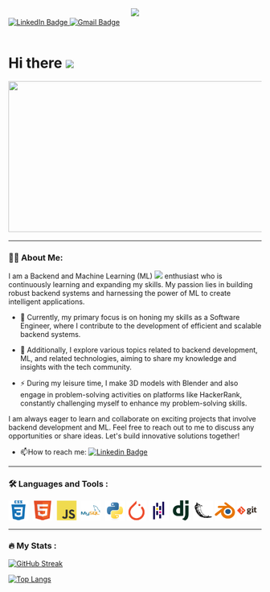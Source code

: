 <div id="header" align="center">
  <img src="https://media.giphy.com/media/M9gbBd9nbDrOTu1Mqx/giphy.gif" width="100"/>
</div>

<div id="badges">
  <a href="https://www.linkedin.com/in/andy-ansong-b661b8232">
    <img src="https://img.shields.io/badge/LinkedIn-blue?style=for-the-badge&logo=linkedin&logoColor=white" alt="LinkedIn Badge"/>
  </a>
  <a href="mailto:ansongandy04@gmail.com">
    <img src="https://img.shields.io/badge/Gmail-Email%20Me-red?logo=gmail" alt="Gmail Badge"/>
  </a>
</div>

<img src="https://komarev.com/ghpvc/?username=AndyGrld&style=flat-square&color=blue" alt=""/>
<h1>
  Hi there
  <img src="https://media.giphy.com/media/hvRJCLFzcasrR4ia7z/giphy.gif" width="30px"/>
</h1>

<div align="center">
  <img src="https://media.giphy.com/media/dWesBcTLavkZuG35MI/giphy.gif" width="600" height="300"/>
</div>

---

### :man_technologist: About Me:

I am a Backend and Machine Learning (ML) <img src="https://media.giphy.com/media/WUlplcMpOCEmTGBtBW/giphy.gif" width="30"> enthusiast who is continuously learning and expanding my skills. My passion lies in building robust backend systems and harnessing the power of ML to create intelligent applications.

- :telescope: Currently, my primary focus is on honing my skills as a Software Engineer, where I contribute to the development of efficient and scalable backend systems.

- :seedling: Additionally, I explore various topics related to backend development, ML, and related technologies, aiming to share my knowledge and insights with the tech community.

- :zap: During my leisure time, I make 3D models with Blender and also engage in problem-solving activities on platforms like HackerRank, constantly challenging myself to enhance my problem-solving skills.

I am always eager to learn and collaborate on exciting projects that involve backend development and ML. Feel free to reach out to me to discuss any opportunities or share ideas. Let's build innovative solutions together!

- :mailbox:How to reach me: [![Linkedin Badge](https://img.shields.io/badge/-kakbar-blue?style=flat&logo=Linkedin&logoColor=white)](https://www.linkedin.com/in/andy-ansong-b661b8232)

---

### :hammer_and_wrench: Languages and Tools :

<div>
  <img src="https://github.com/devicons/devicon/blob/master/icons/css3/css3-plain-wordmark.svg"  title="CSS3" alt="CSS" width="40" height="40"/>&nbsp;
  <img src="https://github.com/devicons/devicon/blob/master/icons/html5/html5-original.svg" title="HTML5" alt="HTML" width="40" height="40"/>&nbsp;
  <img src="https://github.com/devicons/devicon/blob/master/icons/javascript/javascript-original.svg" title="JavaScript" alt="JavaScript" width="40" height="40"/>&nbsp;
  <img src="https://github.com/devicons/devicon/blob/master/icons/mysql/mysql-original-wordmark.svg" title="MySQL"  alt="MySQL" width="40" height="40"/>&nbsp;
  <img src="https://github.com/devicons/devicon/blob/master/icons/python/python-original.svg" title="Python" **alt="Python" width="40" height="40"/>
  <img src="https://github.com/devicons/devicon/blob/master/icons/pytorch/pytorch-original.svg" title="Pytorch" **alt="Pytorch" width="40" height="40"/>
  <img src="https://github.com/devicons/devicon/blob/master/icons/pandas/pandas-original.svg" title="Pandas" **alt="Pandas" width="40" height="40"/>
  <img src="https://github.com/devicons/devicon/blob/master/icons/django/django-plain.svg" title="Django" **alt="Django" width="40" height="40"/>
  <img src="https://github.com/devicons/devicon/blob/master/icons/flask/flask-original.svg" title="Flask" **alt="Flask" width="40" height="40"/>
  <img src="https://github.com/devicons/devicon/blob/master/icons/blender/blender-original.svg" title="Blender" **alt="Blender" width="40" height="40"/>
  <img src="https://github.com/devicons/devicon/blob/master/icons/git/git-original-wordmark.svg" title="Git" **alt="Git" width="40" height="40"/>
</div>

---

### :fire: My Stats :

[![GitHub Streak](http://github-readme-streak-stats.herokuapp.com?user=AndyGrld&theme=dark&background=000000)](https://git.io/streak-stats)

[![Top Langs](https://github-readme-stats.vercel.app/api/top-langs/?username=AndyGrld&layout=compact&theme=vision-friendly-dark)](https://github.com/anuraghazra/github-readme-stats)
